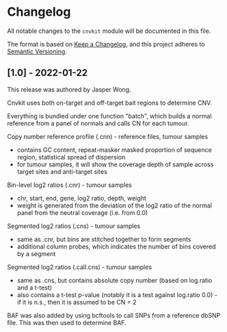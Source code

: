 # Changelog

All notable changes to the `cnvkit` module will be documented in this file.

The format is based on [Keep a Changelog](https://keepachangelog.com/en/1.0.0/),
and this project adheres to [Semantic Versioning](https://semver.org/spec/v2.0.0.html).

## [1.0] - 2022-01-22

This release was authored by Jasper Wong.

Cnvkit uses both on-target and off-target bait regions to determine CNV.

Everything is bundled under one function "batch", which builds a normal reference from a panel of normals and calls CN for each tumour.

Copy number reference profile (.cnn) - reference files, tumour samples
- contains GC content, repeat-masker masked proportion of sequence region, statistical spread of dispersion
- for tumour samples, it will show the coverage depth of sample across target sites and anti-target sites

Bin-level log2 ratios (.cnr) - tumour samples
- chr, start, end, gene, log2 ratio, depth, weight 
- weight is generated from the deviation of the log2 ratio of the normal panel from the neutral coverage (i.e. from 0.0)

Segmented log2 ratios (.cns) - tumour samples
- same as .cnr, but bins are stitched together to form segments
- additional column probes, which indicates the number of bins covered by a segment

Segmented log2 ratios (.call.cns) - tumour samples
- same as .cns, but contains absolute copy number (based on log.ratio and a t-test)
- also contains a t-test p-value (notably it is a test against log.ratio 0.0) - if it is n.s., then it is assumed to be CN = 2

BAF was also added by using bcftools to call SNPs from a reference dbSNP file. This was then used to determine BAF.